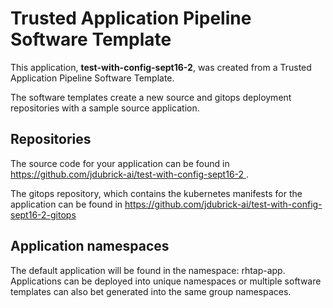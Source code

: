 # Trusted Application Pipeline Software Template

This application, **test-with-config-sept16-2**, was created from a Trusted Application Pipeline Software Template.

The software templates create a new source and gitops deployment repositories with a sample source application. 

## Repositories

The source code for your application can be found in [https://github.com/jdubrick-ai/test-with-config-sept16-2 ](https://github.com/jdubrick-ai/test-with-config-sept16-2 ).
 
The gitops repository, which contains the kubernetes manifests for the application can be found in 
[https://github.com/jdubrick-ai/test-with-config-sept16-2-gitops ](https://github.com/jdubrick-ai/test-with-config-sept16-2-gitops ) 

## Application namespaces 

The default application will be found in the namespace: rhtap-app. Applications can be deployed into unique namespaces or multiple software templates can also bet generated into the same group namespaces.  